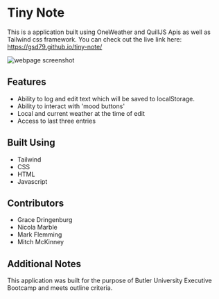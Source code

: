 # Tiny Note
This is a application built using OneWeather and QuillJS Apis as well as Tailwind css framework. You can check out the live link here: https://gsd79.github.io/tiny-note/

![webpage screenshot](https://i.postimg.cc/6tS9VcX1/tiny-Note-Google-Chrome-24-Jan-22-12-35-26-PM.png) 


## Features
 * Ability to log and edit text which will be saved to localStorage. 
 * Ability to interact with 'mood buttons'
 * Local and current weather at the time of edit
 * Access to last three entries 

## Built Using
* Tailwind
* CSS
* HTML
* Javascript

 ## Contributors
 * Grace Dringenburg
 * Nicola Marble 
 * Mark Flemming
 * Mitch McKinney

 ## Additional Notes
 This application was built for the purpose of Butler University Executive Bootcamp and meets outline criteria.

